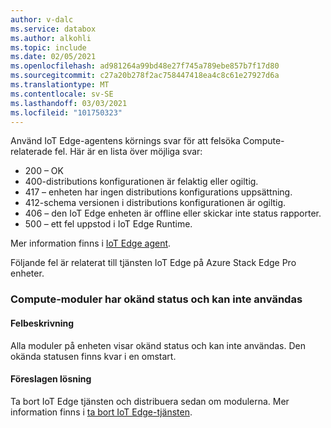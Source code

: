 ```yaml
---
author: v-dalc
ms.service: databox
ms.author: alkohli
ms.topic: include
ms.date: 02/05/2021
ms.openlocfilehash: ad981264a99bd48e27f745a789ebe857b7f17d80
ms.sourcegitcommit: c27a20b278f2ac758447418ea4c8c61e27927d6a
ms.translationtype: MT
ms.contentlocale: sv-SE
ms.lasthandoff: 03/03/2021
ms.locfileid: "101750323"
---
```

Använd IoT Edge-agentens körnings svar för att felsöka Compute-relaterade fel. Här är en lista över möjliga svar:

* 200 – OK
* 400-distributions konfigurationen är felaktig eller ogiltig.
* 417 – enheten har ingen distributions konfigurations uppsättning.
* 412-schema versionen i distributions konfigurationen är ogiltig.
* 406 – den IoT Edge enheten är offline eller skickar inte status rapporter.
* 500 – ett fel uppstod i IoT Edge Runtime.

Mer information finns i [IoT Edge agent](../articles/iot-edge/iot-edge-runtime.md?preserve-view=true&view=iotedge-2018-06#iot-edge-agent).

Följande fel är relaterat till tjänsten IoT Edge på Azure Stack Edge Pro<!--/ Data Box Gateway--> enheter.

### <a name="compute-modules-have-unknown-status-and-cant-be-used"></a>Compute-moduler har okänd status och kan inte användas

#### <a name="error-description"></a>Felbeskrivning

Alla moduler på enheten visar okänd status och kan inte användas. Den okända statusen finns kvar i en omstart.<!--Original Support ticket relates to trying to deploy a container app on a Hub. Based on the work item, I assume the error description should not be that specific, and that the error applies to Azure Stack Edge Devices, which is the focus of this troubleshooting.-->

#### <a name="suggested-solution"></a>Föreslagen lösning

Ta bort IoT Edge tjänsten och distribuera sedan om modulerna. Mer information finns i [ta bort IoT Edge-tjänsten](../articles/databox-online/azure-stack-edge-j-series-manage-compute.md#remove-iot-edge-service).